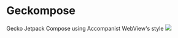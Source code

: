 # Geckompose
Gecko Jetpack Compose using Accompanist WebView's style
[![](https://jitpack.io/v/phucynwa/Geckompose.svg)](https://jitpack.io/#phucynwa/Geckompose)
